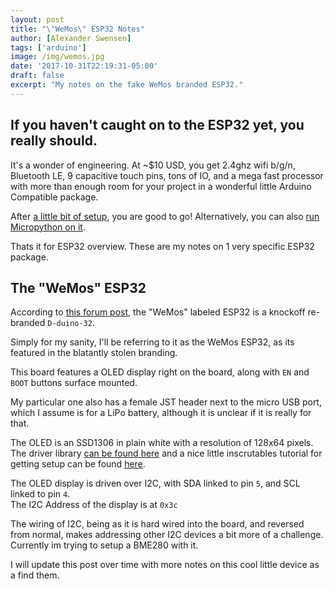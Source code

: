 ```yaml
---
layout: post
title: "\"WeMos\" ESP32 Notes"
author: [Alexander Swensen]
tags: ['arduino']
image: /img/wemos.jpg
date: '2017-10-31T22:19:31-05:00'
draft: false
excerpt: "My notes on the fake WeMos branded ESP32."
---
```


## If you haven't caught on to the ESP32 yet, you really should.

It's a wonder of engineering. At ~$10 USD, you get 2.4ghz wifi b/g/n, Bluetooth LE,
9 capacitive touch pins, tons of IO, and a mega fast processor with more than enough room
for your project in a wonderful little Arduino Compatible package.

After [a little bit of setup](https://github.com/espressif/arduino-esp32#installation-instructions), you are good to go!
Alternatively, you can also [run Micropython on it](https://github.com/micropython/micropython-esp32).


Thats it for ESP32 overview. These are my notes on 1 very specific ESP32 package.

## The "WeMos" ESP32

According to [this forum post](https://forum.wemos.cc/topic/372/fake-wemos-lolin-esp32-with-oled/2), the "WeMos" labeled ESP32 is a knockoff re-branded `D-duino-32`.

Simply for my sanity, I'll be referring to it as the WeMos ESP32, as its featured in the blatantly stolen branding.

This board features a OLED display right on the board,
along with `EN` and `BOOT` buttons surface mounted.

My particular one also has a female JST header next to the micro USB port,
which I assume is for a LiPo battery,
although it is unclear if it is really for that.

The OLED is an SSD1306 in plain white with a resolution of 128x64 pixels.
The driver library [can be found here](https://github.com/squix78/esp8266-oled-ssd1306)
and a nice little inscrutables tutorial for getting setup can be found [here](http://www.instructables.com/id/ESP32-With-Integrated-OLED-WEMOSLolin-Getting-Star/).

The OLED display is driven over I2C, with SDA linked to pin `5`, and SCL linked to pin `4`.
<br> The I2C Address of the display is at `0x3c`

The wiring of I2C, being as it is hard wired into the board, and reversed from normal, makes addressing other I2C devices a bit more of a challenge.
Currently im trying to setup a BME280 with it.

I will update this post over time with more notes on this cool little device as a find them.
